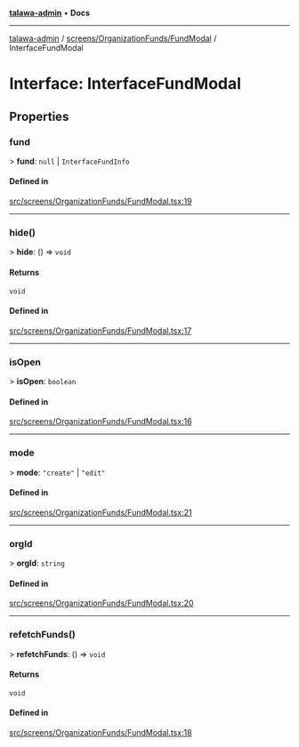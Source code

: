 [**talawa-admin**](../../../../README.md) • **Docs**

***

[talawa-admin](../../../../modules.md) / [screens/OrganizationFunds/FundModal](../README.md) / InterfaceFundModal

# Interface: InterfaceFundModal

## Properties

### fund

\> **fund**: `null` \| `InterfaceFundInfo`

#### Defined in

[src/screens/OrganizationFunds/FundModal.tsx:19](https://github.com/PalisadoesFoundation/talawa-admin/blob/b465221425f3dcc638f77fbf5f1ccedb8e0dd082/src/screens/OrganizationFunds/FundModal.tsx#L19)

***

### hide()

\> **hide**: () =\> `void`

#### Returns

`void`

#### Defined in

[src/screens/OrganizationFunds/FundModal.tsx:17](https://github.com/PalisadoesFoundation/talawa-admin/blob/b465221425f3dcc638f77fbf5f1ccedb8e0dd082/src/screens/OrganizationFunds/FundModal.tsx#L17)

***

### isOpen

\> **isOpen**: `boolean`

#### Defined in

[src/screens/OrganizationFunds/FundModal.tsx:16](https://github.com/PalisadoesFoundation/talawa-admin/blob/b465221425f3dcc638f77fbf5f1ccedb8e0dd082/src/screens/OrganizationFunds/FundModal.tsx#L16)

***

### mode

\> **mode**: `"create"` \| `"edit"`

#### Defined in

[src/screens/OrganizationFunds/FundModal.tsx:21](https://github.com/PalisadoesFoundation/talawa-admin/blob/b465221425f3dcc638f77fbf5f1ccedb8e0dd082/src/screens/OrganizationFunds/FundModal.tsx#L21)

***

### orgId

\> **orgId**: `string`

#### Defined in

[src/screens/OrganizationFunds/FundModal.tsx:20](https://github.com/PalisadoesFoundation/talawa-admin/blob/b465221425f3dcc638f77fbf5f1ccedb8e0dd082/src/screens/OrganizationFunds/FundModal.tsx#L20)

***

### refetchFunds()

\> **refetchFunds**: () =\> `void`

#### Returns

`void`

#### Defined in

[src/screens/OrganizationFunds/FundModal.tsx:18](https://github.com/PalisadoesFoundation/talawa-admin/blob/b465221425f3dcc638f77fbf5f1ccedb8e0dd082/src/screens/OrganizationFunds/FundModal.tsx#L18)
